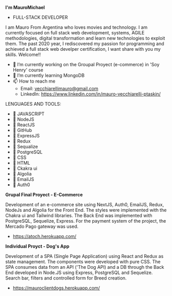 


**I'm MauroMichael**
- FULL-STACK DEVELOPER

I am Mauro From Argentina who loves movies and technology. I am currently focused on full stack web development, systems, AGILE methodologies, digital transformation and learn new technologies to exploit them. The past 2020 year, I rediscovered my passion for programming and achieved a full stack web develper certification, I want share with you my skills. Welcome!!




- 🔭 I’m currently working on the Groupal Proyect (e-commerce) in 'Soy Henry' course
- 🌱 I’m currently learning MongoDB
- 📫 How to reach me
  - Email: vecchiarellimauro@gmail.com
  - LinkedIn: https://www.linkedin.com/in/mauro-vecchiarelli-ptaskin/


LENGUAGES AND TOOLS:

- :1st_place_medal: JAVASCRIPT
- :1st_place_medal: NodeJS
- :1st_place_medal: ReactJS
- :1st_place_medal: GitHub
- :1st_place_medal: ExpressJS
- :1st_place_medal: Redux
- :1st_place_medal: Sequalize
- :1st_place_medal: PostgreSQL
- :1st_place_medal: CSS
- :1st_place_medal: HTML
- :1st_place_medal: Ckakra ui
- :1st_place_medal: Algolia
- :1st_place_medal: EmailJS
- :1st_place_medal: Auth0


 **Grupal Final Proyect - E-Commerce**
 
Development of an e-commerce site using NextJS, Auth0, EmailJS, Redux, NodeJs and Algolia for the Front End. The styles were implemented with the Chakra ui and Tailwind libraries. The Back End was implemented with PostgreSQL, Sequelize, Express. For the payment system of the project, the Mercado Pago gateway was used.
 - https://atoch.herokuapp.com/


**Individual Proyct - Dog's App**

Development of a SPA (Single Page Application) using React and
Redux as state management. The components were developed with pure CSS. The SPA consumes data from an API
('The Dog API) and a DB through the Back End developed in Node.JS using Express, PostgreSQL and Sequelize. Search bar, filters and controlled form for Breed creation.
 - https://mauroclientdogs.herokuapp.com/


